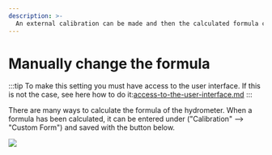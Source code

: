 ```yaml
---
description: >-
  An external calibration can be made and then the calculated formula can be entered via the user interface. Here is explained how.
---
```

# Manually change the formula



:::tip
To make this setting you must have access to the user interface. If this is not the case, see here how to do it:[access-to-the-user-interface.md](../../getting-started/access-to-the-user-interface.md "mention")
:::

There are many ways to calculate the formula of the hydrometer.
When a formula has been calculated, it can be entered under ("Calibration" --> "Custom Form") and saved with the button below.

![](../../.gitbook/assets/Calibration\_Adjust\_Formular.png)

&#x20;
